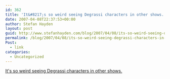 ```yaml
---
id: 362
title: 'It&#8217;s so weird seeing Degrassi characters in other shows.'
date: 2007-04-08T22:37:53+00:00
author: Stefan Hayden
layout: post
guid: http://www.stefanhayden.com/blog/2007/04/08/its-so-weird-seeing-degrassi-characters-in-other-shows/
permalink: /blog/2007/04/08/its-so-weird-seeing-degrassi-characters-in-other-shows/
Post:
  - link
categories:
  - Uncategorized
---
```

<p><a href="http://www.sho.com/site/tudors/cast.do?cast=kris_holden_reid">It's so weird seeing Degrassi characters in other shows.</a>
</p>
